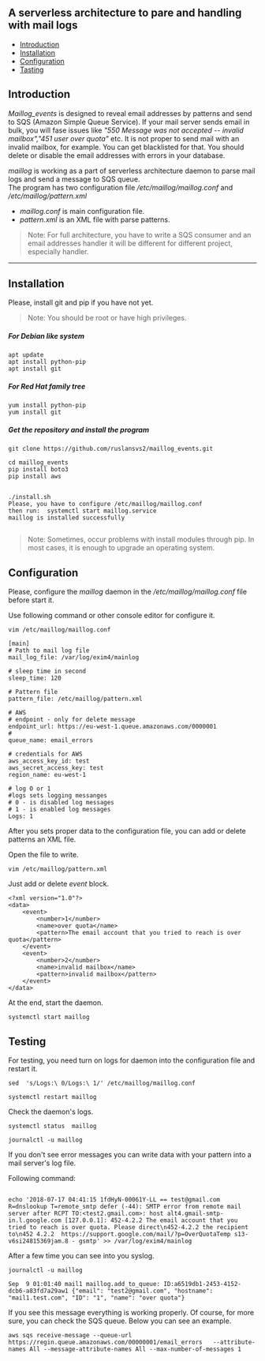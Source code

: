 ## A serverless architecture to pare and handling with mail logs

- [Introduction](#introduction)
- [Installation](#installation)
- [Configuration](#configuration)
- [Tasting](#testing)


## Introduction

*Maillog_events* is designed to reveal email addresses by patterns and send to SQS (Amazon Simple Queue Service). If your mail server sends email in bulk, you will fase issues like *"550 Message was not accepted -- invalid mailbox","451 user over quota"* etc. It is not proper to send mail with an invalid mailbox, for example. You can get blacklisted for that. You should delete or disable the email addresses with errors in your database.



*maillog* is working as a part of serverless architecture daemon to parse mail logs and send a message to SQS queue.   
The program has two configuration file */etc/maillog/maillog.conf* and */etc/maillog/pattern.xml* 

 - *maillog.conf* is main configuration file.
 - *pattern.xml* is an XML file with parse patterns. 

> Note: For full architecture, you have to write a SQS consumer and an email addresses handler it will be different for different project, especially handler.


---

## Installation
 
Please, install git and pip if you have not yet.
> Note: You should be root or have high privileges. 

##### For Debian like system 
```
apt update
apt install python-pip
apt install git

```

##### For Red Hat family tree
```
yum install python-pip
yum install git

```

##### Get the repository and install the program  

```
git clone https://github.com/ruslansvs2/maillog_events.git

cd maillog_events
pip install boto3 
pip install aws


./install.sh
Please, you have to configure /etc/maillog/maillog.conf
then run:  systemctl start maillog.service
maillog is installed successfully


``` 
> Note: Sometimes, occur problems with install modules through pip. In most cases, it is enough to upgrade an operating system.  
> 

## Configuration 
Please, configure the *maillog* daemon in the */etc/maillog/maillog.conf* file before start it. 

Use following command or other console editor for configure it. 
```
vim /etc/maillog/maillog.conf

```

```
[main]
# Path to mail log file
mail_log_file: /var/log/exim4/mainlog

# sleep time in second
sleep_time: 120

# Pattern file
pattern_file: /etc/maillog/pattern.xml

# AWS
# endpoint - only for delete message
endpoint_url: https://eu-west-1.queue.amazonaws.com/0000001
#
queue_name: email_errors

# credentials for AWS
aws_access_key_id: test
aws_secret_access_key: test
region_name: eu-west-1

# log O or 1
#logs sets logging messanges
# 0 - is disabled log messages
# 1 - is enabled log messages  
Logs: 1

```
After you sets proper data to the configuration file, you can add or delete patterns an XML file. 

Open the file to write. 
```buildoutcfg
vim /etc/maillog/pattern.xml 

```
Just add or delete *event* block. 

```buildoutcfg
<?xml version="1.0"?>
<data>
    <event>
        <number>1</number>
        <name>over quota</name>
        <pattern>The email account that you tried to reach is over quota</pattern>
    </event>
    <event>
        <number>2</number>
        <name>invalid mailbox</name>
        <pattern>invalid mailbox</pattern>
    </event>
</data>

```
At the end, start the daemon. 

```buildoutcfg
systemctl start maillog

```
## Testing
 

For testing, you need turn on logs for daemon into the configuration file and restart it.

```buildoutcfg
sed  's/Logs:\ 0/Logs:\ 1/' /etc/maillog/maillog.conf 

systemctl restart maillog

```
Check the daemon's logs.

```buildoutcfg
systemctl status  maillog

journalctl -u maillog

```
If you don't see error messages you can write data with your pattern into a mail server's log file.  

Following command:
```buildoutcfg

echo '2018-07-17 04:41:15 1fdHyN-00061Y-LL == test@gmail.com R=dnslookup T=remote_smtp defer (-44): SMTP error from remote mail server after RCPT TO:<test2.gmail.com>: host alt4.gmail-smtp-in.l.google.com [127.0.0.1]: 452-4.2.2 The email account that you tried to reach is over quota. Please direct\n452-4.2.2 the recipient to\n452 4.2.2  https://support.google.com/mail/?p=OverQuotaTemp s13-v6si24815369jam.8 - gsmtp' >> /var/log/exim4/mainlog

```

After a few time you can see into you syslog.

```buildoutcfg
journalctl -u maillog

Sep  9 01:01:40 mail1 maillog.add_to_queue: ID:a6519db1-2453-4152-dcb6-a83fd7a29aw1 {"email": "test2@gmail.com", "hostname": "mail1.test.com", "ID": "1", "name": "over quota"}

```

If you see this message everything is working properly. Of course, for more sure, you can check the SQS queue. Below you can see an example.  
```
aws sqs receive-message --queue-url  https://regin.queue.amazonaws.com/00000001/email_errors   --attribute-names All --message-attribute-names All --max-number-of-messages 1

```
